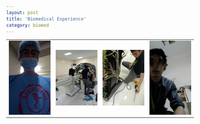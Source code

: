 ```yaml
---
layout: post
title: 'Biomedical Experience'
category: biomed
---
```

<table>
<tr>
<td><img alt='service_11' src='assets/img/service_11.jpg' width="400px"/></td>
<td><img alt='Pampanga_12' src='assets/img/Pampanga_12.jpg' width="400px"/></td>
<td><img alt='Pampanga_21' src='assets/img/Pampanga_21.jpg' width="400px"/></td>
<td><img alt='service_22' src='assets/img/service_22.jpg' width="400px"/></td>
</tr>
</table>


